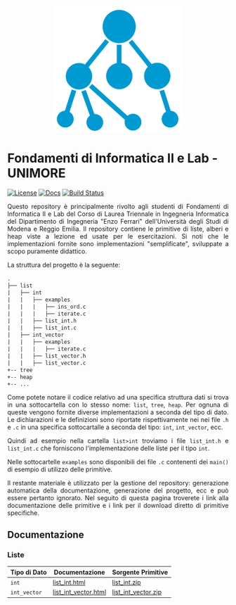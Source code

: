 <p align="center">
  <img width="300" src="doc/logo/logo_big.png">
</p>

# Fondamenti di Informatica II e Lab - UNIMORE
[![License](https://img.shields.io/github/license/prittt/Fondamenti-II)](https://github.com/prittt/Fondamenti-II/blob/master/LICENSE)
[![Docs](https://readthedocs.org/projects/pip/badge/?version=latest&style=flat)](https://github.com/prittt/Fondamenti-II/blob/master/README.md#doc)
[![Build Status](https://travis-ci.com/prittt/Fondamenti-II.svg?token=uFxAjG3MrtqGf83nu4qz&branch=master)](https://travis-ci.com/prittt/Fondamenti-II)

<p align="justify">
Questo repository è principalmente rivolto agli studenti di Fondamenti di Informatica II e Lab del Corso di Laurea Triennale in Ingegneria Informatica del Dipartimento di Ingegneria "Enzo Ferrari" dell'Università degli Studi di Modena e Reggio Emilia. Il repository contiene le primitive di liste, alberi e heap viste a lezione ed usate per le esercitazioni. Si noti che le implementazioni fornite sono implementazioni "semplificate", sviluppate a scopo puramente didattico. 
</p>

<p align="justify">
La struttura del progetto è la seguente: 
</p>

```
.
├── list
|   ├── int
|   |   ├── examples
|   |   |   ├── ins_ord.c
|   |   |   ├── iterate.c
|   |   ├── list_int.h
|   |   ├── list_int.c
|   ├── int_vector
|   |   ├── examples
|   |   |   ├── iterate.c
|   |   ├── list_vector.h
|   |   ├── list_vector.c
+-- tree
+-- heap
+-- ...

```

<p align="justify">
Come potete notare il codice relativo ad una specifica struttura dati si trova in una sottocartella con lo stesso nome: <code>list</code>, <code>tree</code>, <code>heap</code>. Per ognuna di queste vengono fornite diverse implementazioni a seconda del tipo di dato. Le dichiarazioni e le definizioni sono riportate rispettivamente nei nei file <code>.h</code> e <code>.c</code> in una specifica sottocartalle a seconda del tipo: <code>int</code>, <code>int_vector</code>, ecc.  
</p>

<p align="justify">
Quindi ad esempio nella cartella <code>list>int</code> troviamo i file <code>list_int.h</code> e <code>list_int.c</code> che forniscono l'implementazione delle liste per il tipo <code>int</code>. 
</p>

<p align="justify">
Nelle sottocartelle <code>examples</code> sono disponibili dei file <code>.c</code> contenenti dei <code>main()</code> di esempio di utilizzo delle primitive.
</p>

<p align="justify">
Il restante materiale è utilizzato per la gestione del repository: generazione automatica della documentazione, generazione del progetto, ecc e può essere pertanto ignorato. Nel seguito di questa pagina troverete i link alla documentazione delle primitive e i link per il download diretto di primitive specifiche. 
</p>

<h2><a name="doc">Documentazione</a></h2>

### Liste

| Tipo di Dato | Documentazione | Sorgente Primitive | 
|--------------|----------------|--------------------|
| `int`        | <a href="https://prittt.github.io/Fondamenti-II/list/int/html/list__int_8h.html">list_int.html</a> | <a href="https://prittt.github.io/Fondamenti-II/list/int/list_int.zip">list_int.zip</a> |
| `int_vector` | <a href="https://prittt.github.io/Fondamenti-II/list/int_vector/html/list__int_vector_8h.html">list_int_vector.html</a> | <a href="https://prittt.github.io/Fondamenti-II/list/int_vector/list_int_vector.zip">list_int_vector.zip</a> |

